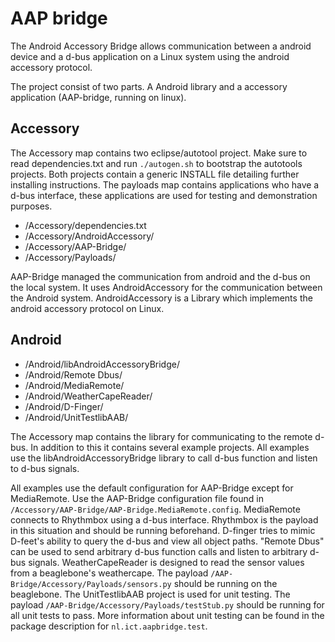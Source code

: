 # AAP bridge

The Android Accessory Bridge allows communication between a android device and a d-bus application on a Linux system using the android accessory protocol.

The project consist of two parts. A Android library and a accessory application (AAP-bridge, running on linux).

## Accessory

The Accessory map contains two eclipse/autotool project. Make sure to read dependencies.txt and run `./autogen.sh` to bootstrap the autotools projects. Both projects contain a generic INSTALL file detailing further installing instructions. The payloads map contains applications who have a d-bus interface, these applications are used for testing and demonstration purposes.

- /Accessory/dependencies.txt
- /Accessory/AndroidAccessory/
- /Accessory/AAP-Bridge/
- /Accessory/Payloads/

AAP-Bridge managed the communication from android and the d-bus on the local system. It uses AndroidAccessory for the communication between the Android system. AndroidAccessory is a Library which implements the android accessory protocol on Linux.

## Android

- /Android/libAndroidAccessoryBridge/
- /Android/Remote Dbus/
- /Android/MediaRemote/
- /Android/WeatherCapeReader/
- /Android/D-Finger/
- /Android/UnitTestlibAAB/

The Accessory map contains the library for communicating to the remote d-bus. In addition to this it contains several example projects. All examples use the libAndroidAccessoryBridge library to call d-bus function and listen to d-bus signals.

All examples use the default configuration for AAP-Bridge except for MediaRemote. Use the AAP-Bridge configuration file found in `/Accessory/AAP-Bridge/AAP-Bridge.MediaRemote.config`. MediaRemote connects to Rhythmbox using a d-bus interface. Rhythmbox is the payload in this situation and should be running beforehand. D-finger tries to mimic D-feet's ability to query the d-bus and view all object paths. "Remote Dbus" can be used to send arbitrary d-bus function calls and listen to arbitrary d-bus signals. WeatherCapeReader is designed to read the sensor values from a beaglebone's weathercape. The payload `/AAP-Bridge/Accessory/Payloads/sensors.py` should be running on the beaglebone. The UnitTestlibAAB project is used for unit testing. The payload `/AAP-Bridge/Accessory/Payloads/testStub.py` should be running for all unit tests to pass. More information about unit testing can be found in the package description for `nl.ict.aapbridge.test`.

